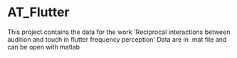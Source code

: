 # AT_Flutter
This project contains the data for the work 'Reciprocal interactions between audition and touch in flutter frequency perception'
Data are in .mat file and can be open with matlab
